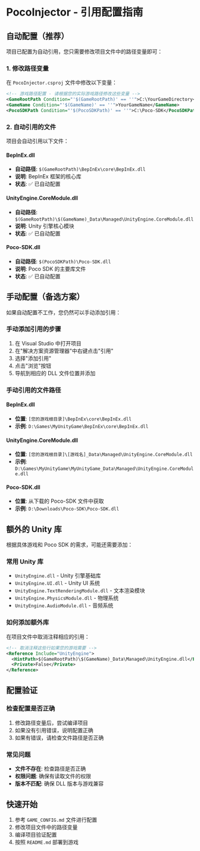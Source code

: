 # PocoInjector - 引用配置指南

## 自动配置（推荐）

项目已配置为自动引用，您只需要修改项目文件中的路径变量即可：

### 1. 修改路径变量
在 `PocoInjector.csproj` 文件中修改以下变量：

```xml
<!-- 游戏路径配置 - 请根据您的实际游戏路径修改这些变量 -->
<GameRootPath Condition="'$(GameRootPath)' == ''">C:\YourGameDirectory</GameRootPath>
<GameName Condition="'$(GameName)' == ''">YourGameName</GameName>
<PocoSDKPath Condition="'$(PocoSDKPath)' == ''">C:\Poco-SDK</PocoSDKPath>
```

### 2. 自动引用的文件

项目会自动引用以下文件：

#### BepInEx.dll
- **自动路径**: `$(GameRootPath)\BepInEx\core\BepInEx.dll`
- **说明**: BepInEx 框架的核心库
- **状态**: ✅ 已自动配置

#### UnityEngine.CoreModule.dll
- **自动路径**: `$(GameRootPath)\$(GameName)_Data\Managed\UnityEngine.CoreModule.dll`
- **说明**: Unity 引擎核心模块
- **状态**: ✅ 已自动配置

#### Poco-SDK.dll
- **自动路径**: `$(PocoSDKPath)\Poco-SDK.dll`
- **说明**: Poco SDK 的主要库文件
- **状态**: ✅ 已自动配置

## 手动配置（备选方案）

如果自动配置不工作，您仍然可以手动添加引用：

### 手动添加引用的步骤

1. 在 Visual Studio 中打开项目
2. 在"解决方案资源管理器"中右键点击"引用"
3. 选择"添加引用"
4. 点击"浏览"按钮
5. 导航到相应的 DLL 文件位置并添加

### 手动引用的文件路径

#### BepInEx.dll
- **位置**: `[您的游戏根目录]\BepInEx\core\BepInEx.dll`
- **示例**: `D:\Games\MyUnityGame\BepInEx\core\BepInEx.dll`

#### UnityEngine.CoreModule.dll
- **位置**: `[您的游戏根目录]\[游戏名]_Data\Managed\UnityEngine.CoreModule.dll`
- **示例**: `D:\Games\MyUnityGame\MyUnityGame_Data\Managed\UnityEngine.CoreModule.dll`

#### Poco-SDK.dll
- **位置**: 从下载的 Poco-SDK 文件中获取
- **示例**: `D:\Downloads\Poco-SDK\Poco-SDK.dll`

## 额外的 Unity 库

根据具体游戏和 Poco SDK 的需求，可能还需要添加：

### 常用 Unity 库
- `UnityEngine.dll` - Unity 引擎基础库
- `UnityEngine.UI.dll` - Unity UI 系统
- `UnityEngine.TextRenderingModule.dll` - 文本渲染模块
- `UnityEngine.PhysicsModule.dll` - 物理系统
- `UnityEngine.AudioModule.dll` - 音频系统

### 如何添加额外库
在项目文件中取消注释相应的引用：

```xml
<!-- 取消注释这些行如果您的游戏需要 -->
<Reference Include="UnityEngine">
  <HintPath>$(GameRootPath)\$(GameName)_Data\Managed\UnityEngine.dll</HintPath>
  <Private>False</Private>
</Reference>
```

## 配置验证

### 检查配置是否正确
1. 修改路径变量后，尝试编译项目
2. 如果没有引用错误，说明配置正确
3. 如果有错误，请检查文件路径是否正确

### 常见问题
- **文件不存在**: 检查路径是否正确
- **权限问题**: 确保有读取文件的权限
- **版本不匹配**: 确保 DLL 版本与游戏兼容

## 快速开始

1. 参考 `GAME_CONFIG.md` 文件进行配置
2. 修改项目文件中的路径变量
3. 编译项目验证配置
4. 按照 `README.md` 部署到游戏